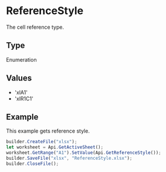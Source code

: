 # ReferenceStyle

The cell reference type.

## Type

Enumeration

## Values

- 'xlA1'
- 'xlR1C1'


## Example

This example gets reference style.

```javascript editor-
builder.CreateFile("xlsx");
let worksheet = Api.GetActiveSheet();
worksheet.GetRange("A1").SetValue(Api.GetReferenceStyle());
builder.SaveFile("xlsx", "ReferenceStyle.xlsx");
builder.CloseFile();
```
